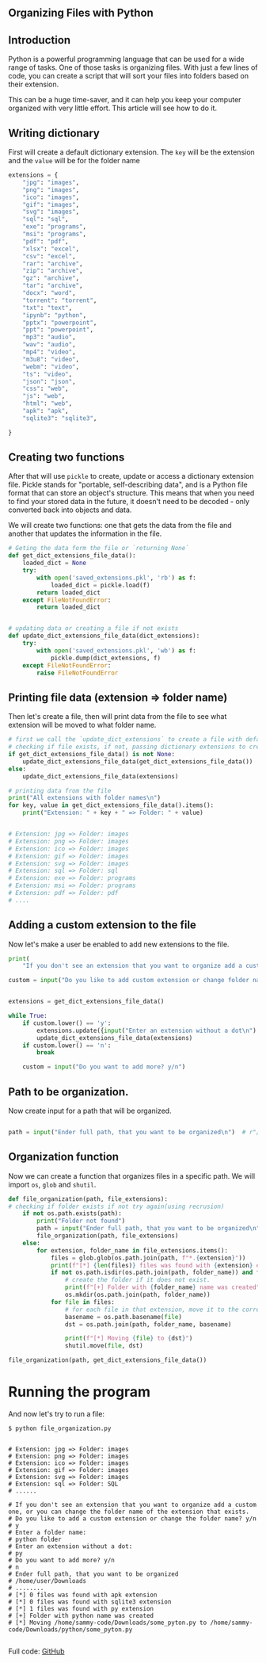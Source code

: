 ## Organizing Files with Python

## Introduction
Python is a powerful programming language that can be used for a wide range of tasks. One of those tasks is organizing files. With just a few lines of code, you can create a script that will sort your files into folders based on their extension.

This can be a huge time-saver, and it can help you keep your computer organized with very little effort. This article will see how to do it.

## Writing dictionary

First will create a default dictionary extension.
The `key` will be the extension and the `value` will be for the folder name

```python
extensions = {
    "jpg": "images",
    "png": "images",
    "ico": "images",
    "gif": "images",
    "svg": "images",
    "sql": "sql",
    "exe": "programs",
    "msi": "programs",
    "pdf": "pdf",
    "xlsx": "excel",
    "csv": "excel",
    "rar": "archive",
    "zip": "archive",
    "gz": "archive",
    "tar": "archive",
    "docx": "word",
    "torrent": "torrent",
    "txt": "text",
    "ipynb": "python",
    "pptx": "powerpoint",
    "ppt": "powerpoint",
    "mp3": "audio",
    "wav": "audio",
    "mp4": "video",
    "m3u8": "video",
    "webm": "video",
    "ts": "video",
    "json": "json",
    "css": "web",
    "js": "web",
    "html": "web",
    "apk": "apk",
    "sqlite3": "sqlite3",

}


```

## Creating two functions

After that will use `pickle` to create, update or access a dictionary extension file.
Pickle stands for "portable, self-describing data", and is a Python file format that can store an object's structure. This means that when you need to find your stored data in the future, it doesn't need to be decoded - only converted back into objects and data.

We will create two functions: one that gets the data from the file and another that updates the information in the file.

```python
# Geting the data form the file or `returning None`
def get_dict_extensions_file_data():
    loaded_dict = None
    try:
        with open('saved_extensions.pkl', 'rb') as f:
            loaded_dict = pickle.load(f)
        return loaded_dict
    except FileNotFoundError:
        return loaded_dict


# updating data or creating a file if not exists
def update_dict_extensions_file_data(dict_extensions):
    try:
        with open('saved_extensions.pkl', 'wb') as f:
            pickle.dump(dict_extensions, f)
    except FileNotFoundError:
        raise FileNotFoundError

```

## Printing file data (extension => folder name) 

Then let's create a file, then will print data from the file to see what extension will be moved to what folder name.

```python
# first we call the `update_dict_extensions` to create a file with default data from dictionary `extensions`.
# checking if file exists, if not, passing dictionary extensions to create one
if get_dict_extensions_file_data() is not None:
    update_dict_extensions_file_data(get_dict_extensions_file_data())
else:
    update_dict_extensions_file_data(extensions)

# printing data from the file
print("All extensions with folder names\n")
for key, value in get_dict_extensions_file_data().items():
    print("Extension: " + key + " => Folder: " + value)


# Extension: jpg => Folder: images
# Extension: png => Folder: images
# Extension: ico => Folder: images
# Extension: gif => Folder: images
# Extension: svg => Folder: images
# Extension: sql => Folder: sql
# Extension: exe => Folder: programs
# Extension: msi => Folder: programs
# Extension: pdf => Folder: pdf
# ....
```

## Adding a custom extension to the file
Now let's make a user be enabled to add new extensions to the file.

```python
print(
    "If you don't see an extension that you want to organize add a custom one, or you can change the folder name of the extension that exists")

custom = input("Do you like to add custom extension or change folder name? y/n\n")


extensions = get_dict_extensions_file_data()

while True:
    if custom.lower() == 'y':
        extensions.update({input("Enter an extension without a dot\n"): input("Enter a name for the folder\n")})
        update_dict_extensions_file_data(extensions)
    if custom.lower() == 'n':
        break

    custom = input("Do you want to add more? y/n")


```
## Path to be organization.

Now create input for a path that will be organized.

```python

path = input("Ender full path, that you want to be organized\n")  # r"/home/sammy-code/Downloads"

```

## Organization function

Now we can create a function that organizes files in a specific path.
We will import `os`, `glob` and `shutil`. 

```python
def file_organization(path, file_extensions):
# checking if folder exists if not try again(using recrusion)
    if not os.path.exists(path):
        print("Folder not found")
        path = input("Ender full path, that you want to be organized\n")
        file_organization(path, file_extensions)
    else:
        for extension, folder_name in file_extensions.items():
            files = glob.glob(os.path.join(path, f"*.{extension}"))
            print(f"[*] {len(files)} files was found with {extension} extension")
            if not os.path.isdir(os.path.join(path, folder_name)) and files:
                # create the folder if it does not exist.
                print(f"[+] Folder with {folder_name} name was created")
                os.mkdir(os.path.join(path, folder_name))
            for file in files:
                # for each file in that extension, move it to the corresponding folder
                basename = os.path.basename(file)
                dst = os.path.join(path, folder_name, basename)

                print(f"[*] Moving {file} to {dst}")
                shutil.move(file, dst)

file_organization(path, get_dict_extensions_file_data())
```

# Running the program

And now let's try to run a file:

```
$ python file_organization.py


# Extension: jpg => Folder: images
# Extension: png => Folder: images
# Extension: ico => Folder: images
# Extension: gif => Folder: images
# Extension: svg => Folder: images
# Extension: sql => Folder: SQL
# ......

# If you don't see an extension that you want to organize add a custom one, or you can change the folder name of the extension that exists.
# Do you like to add a custom extension or change the folder name? y/n
# y
# Enter a folder name:
# python folder
# Enter an extension without a dot:
# py
# Do you want to add more? y/n
# n
# Ender full path, that you want to be organized
# /home/user/Downloads
# ........
# [*] 0 files was found with apk extension
# [*] 0 files was found with sqlite3 extension
# [*] 1 files was found with py extension
# [+] Folder with python name was created
# [*] Moving /home/sammy-code/Downloads/some_pyton.py to /home/sammy-code/Downloads/python/some_pyton.py


```

Full code: [GitHub](https://github.com/samer25/Organizing-Files-with-Python)